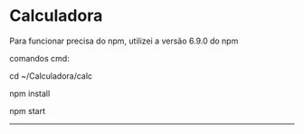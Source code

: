 # Calculadora

Para funcionar precisa do npm, utilizei a versão 6.9.0 do npm

comandos cmd:

cd ~/Calculadora/calc

npm install

npm start

---------------------------------------
